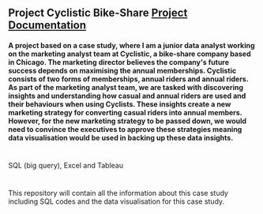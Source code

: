 ## Project Cyclistic Bike-Share [Project Documentation](https://docs.google.com/document/d/1wEesjlmjX1O2kcJOcM8uOcGf0T4uB0NAIOWHGozxsIE/edit?usp=drive_link)

#### A project based on a case study, where I am a junior data analyst working on the marketing analyst team at Cyclistic, a bike-share company based in Chicago. The marketing director believes the company's future success depends on maximising the annual memberships. Cyclistic consists of two forms of memberships, annual riders and annual riders. As part of the marketing analyst team, we are tasked with discovering insights and understanding how casual and annual riders are used and their behaviours when using Cyclists. These insights create a new marketing strategy for converting casual riders into annual members. However, for the new marketing strategy to be passed down, we would need to convince the executives to approve these strategies meaning data visualisation would be used in backing up these data insights.
#
SQL (big query), Excel and Tableau
#
This repository will contain all the information about this case study including SQL codes and the data visualisation for this case study.
